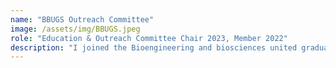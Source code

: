 ```yaml
---
name: "BBUGS Outreach Committee"
image: /assets/img/BBUGS.jpeg
role: "Education & Outreach Committee Chair 2023, Member 2022"
description: "I joined the Bioengineering and biosciences united graduate student association looking for a way to continue service, improve my communication skills, and get out into the surrounding Atlanta community. Already, we've run workshops on enzymes in the body at the John Robert Lewis Elementary IEEE Science Night, and acids and bases at Morningside Elementary School's Science night. It's fun teaching kids science, and it's incredible to see how some ask really thought provoking questions...scientists in the making!"
---
```

